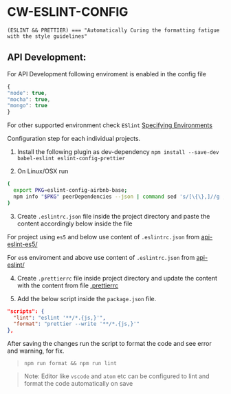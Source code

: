 # CW-ESLINT-CONFIG

`(ESLINT && PRETTIER) === "Automatically Curing the formatting fatigue with the style guidelines"`

## API Development:

For API Development following enviroment is enabled in the config file

```JavaScript
{
"node": true,
"mocha": true,
"mongo": true
}
```

For other supported environment check `ESlint` [Specifying Environments](https://eslint.org/docs/user-guide/configuring#specifying-environments)

Configuration step for each individual projects.

1. Install the following plugin as dev-dependency
   `npm install --save-dev babel-eslint eslint-config-prettier`

2. On Linux/OSX run

```sh
(
  export PKG=eslint-config-airbnb-base;
  npm info "$PKG" peerDependencies --json | command sed 's/[\{\},]//g ; s/: /@/g' | xargs npm install --save-dev "$PKG"
)
```

3. Create `.eslintrc.json` file inside the project directory and paste the content accordingly below inside the file

For project using `es5` and below use content of `.eslintrc.json` from [api-eslint-es5/](api-eslint-es5/.eslintrc.json)

For `es6` enviroment and above use content of `.eslintrc.json` from [api-eslint/](api-eslint/.eslintrc.json)

4. Create `.prettierrc` file inside project directory and update the content with the content from file [.prettierrc](.prettierrc)

5. Add the below script inside the `package.json` file.

```json
"scripts": {
  "lint": "eslint '**/*.{js,}'",
  "format": "prettier --write '**/*.{js,}'"
},
```

After saving the changes run the script to format the code and see error and warning, for fix.

> `npm run format && npm run lint`

> Note: Editor like `vscode` and `atom` etc can be configured to lint and format the code automatically on save
